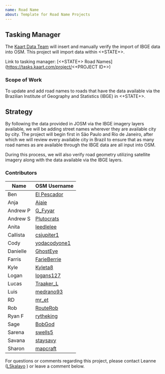 ```yaml
---
name: Road Name
about: Template for Road Name Projects
---
```

## Tasking Manager
The [Kaart Data Team](https://wiki.openstreetmap.org/wiki/Kaart#Kaart_Data_Team) will insert and manually verify the import of IBGE data into OSM. This project will import data within <+STATE+>. 

Link to tasking manager: [<+STATE+> Road Names](https://tasks.kaart.com/project/<+PROJECT ID+>)

### Scope of Work
To update and add road names to roads that have the data available via the Brazilian Institute of Geography and Statistics (IBGE) in <+STATE+>.

## Strategy
By following the data provided in JOSM via the IBGE imagery layers available, we will be adding street names wherever they are available city by city. The project will begin first in São Paulo and Rio de Janeiro, after which we will review every available city in Brazil to ensure that as many road names as are available through the IBGE data are all input into OSM.

During this process, we will also verify road geometry utilizing satellite imagery along with the data available via the IBGE layers.

### Contributors
| Name     | OSM Username                                                     |
|----------|------------------------------------------------------------------|
| Ben      | [El Pescador](https://www.openstreetmap.org/user/El%20Pescador)  |
| Anja     | [Ajaie](https://www.openstreetmap.org/user/Ajaie)                |
| Andrew P | [G_Fyyar](https://www.openstreetmap.org/user/G_Fyyar)            |
| Andrew S | [Plutocrats](https://www.openstreetmap.org/user/Plutocrats)      |
| Anita    | [leedlelee](https://www.openstreetmap.org/user/leedlelee)        |
| Callista | [csjupiter1](https://www.openstreetmap.org/user/csjupiter1)      |
| Cody     | [yodacodyone1](https://www.openstreetmap.org/user/yodacodyone1)  |
| Danielle | [GhostEye](https://www.openstreetmap.org/user/GhostEye)          |
| Farris   | [FarieBerrie](https://www.openstreetmap.org/user/FarieBerrie)    |
| Kyle     | [Kyleta8](https://www.openstreetmap.org/user/Kyleta8)            |
| Logan    | [logans127](https://www.openstreetmap.org/user/logans127)        |
| Lucas    | [Traaker_L](https://www.openstreetmap.org/user/Traaker_L)        |
| Luis     | [medrano93](https://www.openstreetmap.org/user/medrano93)        |
| RD       | [mr_et](https://www.openstreetmap.org/user/mr_et)                |
| Rob      | [RouteRob](https://www.openstreetmap.org/user/RouteRob)          |
| Ryan F   | [rytheking](https://www.openstreetmap.org/user/rytheking)        |
| Sage     | [BobGod](https://www.openstreetmap.org/user/BobGod)              |
| Sarena   | [swells5](https://www.openstreetmap.org/user/swells5)            |
| Savana   | [staysavy](https://www.openstreetmap.org/user/staysavy)          |
| Sharon   | [mapcraft](https://www.openstreetmap.org/user/mapcraft)          |
For questions or comments regarding this project, please contact Leanne ([LSkalayo](https://www.openstreetmap.org/user/LSkalayo) ) or leave a comment below.

